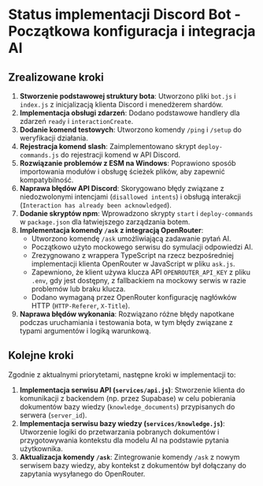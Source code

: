 # Status implementacji Discord Bot - Początkowa konfiguracja i integracja AI

## Zrealizowane kroki

1.  **Stworzenie podstawowej struktury bota**: Utworzono pliki `bot.js` i `index.js` z inicjalizacją klienta Discord i menedżerem shardów.
2.  **Implementacja obsługi zdarzeń**: Dodano podstawowe handlery dla zdarzeń `ready` i `interactionCreate`.
3.  **Dodanie komend testowych**: Utworzono komendy `/ping` i `/setup` do weryfikacji działania.
4.  **Rejestracja komend slash**: Zaimplementowano skrypt `deploy-commands.js` do rejestracji komend w API Discord.
5.  **Rozwiązanie problemów z ESM na Windows**: Poprawiono sposób importowania modułów i obsługę ścieżek plików, aby zapewnić kompatybilność.
6.  **Naprawa błędów API Discord**: Skorygowano błędy związane z niedozwolonymi intencjami (`disallowed intents`) i obsługą interakcji (`Interaction has already been acknowledged`).
7.  **Dodanie skryptów npm**: Wprowadzono skrypty `start` i `deploy-commands` w `package.json` dla łatwiejszego zarządzania botem.
8.  **Implementacja komendy `/ask` z integracją OpenRouter**: 
    *   Utworzono komendę `/ask` umożliwiającą zadawanie pytań AI.
    *   Początkowo użyto mockowego serwisu do symulacji odpowiedzi AI.
    *   Zrezygnowano z wrappera TypeScript na rzecz bezpośredniej implementacji klienta OpenRouter w JavaScript w pliku `ask.js`.
    *   Zapewniono, że klient używa klucza API `OPENROUTER_API_KEY` z pliku `.env`, gdy jest dostępny, z fallbackiem na mockowy serwis w razie problemów lub braku klucza.
    *   Dodano wymaganą przez OpenRouter konfigurację nagłówków HTTP (`HTTP-Referer`, `X-Title`).
9.  **Naprawa błędów wykonania**: Rozwiązano różne błędy napotkane podczas uruchamiania i testowania bota, w tym błędy związane z typami argumentów i logiką warunkową.

## Kolejne kroki

Zgodnie z aktualnymi priorytetami, następne kroki w implementacji to:

1.  **Implementacja serwisu API (`services/api.js`)**: Stworzenie klienta do komunikacji z backendem (np. przez Supabase) w celu pobierania dokumentów bazy wiedzy (`knowledge_documents`) przypisanych do serwera (`server_id`).
2.  **Implementacja serwisu bazy wiedzy (`services/knowledge.js`)**: Utworzenie logiki do przetwarzania pobranych dokumentów i przygotowywania kontekstu dla modelu AI na podstawie pytania użytkownika.
3.  **Aktualizacja komendy `/ask`**: Zintegrowanie komendy `/ask` z nowym serwisem bazy wiedzy, aby kontekst z dokumentów był dołączany do zapytania wysyłanego do OpenRouter. 